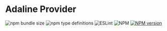 # Adaline Provider

![npm bundle size](https://img.shields.io/bundlephobia/minzip/@adaline/provider)
![npm type definitions](https://img.shields.io/npm/types/@adaline/provider)
![ESLint](https://img.shields.io/badge/ESLint-passing-brightgreen.svg)
![NPM](https://img.shields.io/npm/l/@adaline/provider)
[![NPM version](https://img.shields.io/npm/v/@adaline/provider.svg)](https://npmjs.org/package/@adaline/provider)
